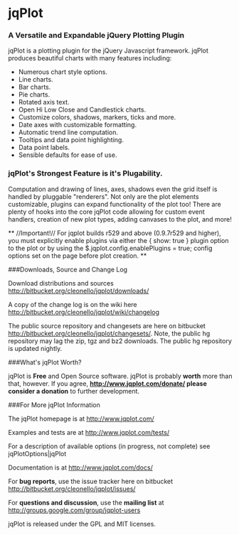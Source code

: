 jqPlot
============

### A Versatile and Expandable jQuery Plotting Plugin
 
jqPlot is a plotting plugin for the jQuery Javascript framework. jqPlot produces beautiful charts with many features including:
 
* Numerous chart style options.
* Line charts.
* Bar charts.
* Pie charts.
* Rotated axis text.
* Open Hi Low Close and Candlestick charts.
* Customize colors, shadows, markers, ticks and more.
* Date axes with customizable formatting.
* Automatic trend line computation.
* Tooltips and data point highlighting.
* Data point labels.
* Sensible defaults for ease of use.
 

### jqPlot's Strongest Feature is it's Plugability. 

Computation and drawing of lines, axes, shadows even the grid itself is handled by pluggable "renderers". Not only are the plot elements customizable, plugins can expand functionality of the plot too! There are plenty of hooks into the core jqPlot code allowing for custom event handlers, creation of new plot types, adding canvases to the plot, and more!
 
** //Important!// For jqplot builds r529 and above (0.9.7r529 and higher), you must explicitly enable plugins via either the { show: true } plugin option to the plot or by using the $.jqplot.config.enablePlugins = true; config options set on the page before plot creation. **

###Downloads, Source and Change Log

Download distributions and sources  http://bitbucket.org/cleonello/jqplot/downloads/
 
A copy of the change log is on the wiki here http://bitbucket.org/cleonello/jqplot/wiki/changelog
 
The public source repository and changesets are here on bitbucket http://bitbucket.org/cleonello/jqplot/changesets/.  Note, the public hg repository may lag the zip, tgz and bz2 downloads.  The public hg repository is updated nightly.
 

###What's jqPlot Worth?

jqPlot is **Free** and Open Source software.  jqPlot is probably **worth** more than that, however.  If you agree, **http://www.jqplot.com/donate/ please consider a donation** to further development.


###For More jqPlot Information
 
The jqPlot homepage is at http://www.jqplot.com/

Examples and tests are at http://www.jqplot.com/tests/

For a description of available options (in progress, not complete) see jqPlotOptions|jqPlot

Documentation is at http://www.jqplot.com/docs/

For **bug reports**, use the issue tracker here on bitbucket http://bitbucket.org/cleonello/jqplot/issues/

For **questions and discussion**, use the **mailing list** at http://groups.google.com/group/jqplot-users

jqPlot is released under the GPL and MIT licenses.
